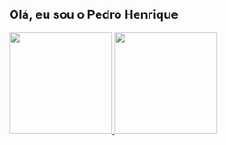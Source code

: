 ## Olá, eu sou o Pedro Henrique

<div >
  <a href="https://github.com/Pedroid1" />
  <img height="180px" src="https://github-readme-stats.vercel.app/api?username=Pedroid1&theme=radical&count_private=true&show_icons=true" />
  <img height="180px" src="https://github-readme-stats.vercel.app/api/top-langs/?username=Pedroid1&theme=radical" />
  </div>
  

  



